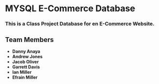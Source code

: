 # MYSQL E-Commerce Database

### This is a Class Project Database for en E-Commerce Website.

## Team Members
- **Danny Anaya**
- **Andrew Jones**
- **Jacob Oliver**
- **Garrett Davis**
- **Ian Miller**
- **Efrain Miller**
